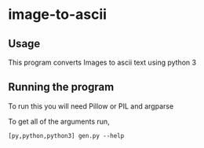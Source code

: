 # image-to-ascii
## Usage
This program converts Images to ascii text using python 3

## Running the program
To run this you will need Pillow or PIL and argparse

To get all of the arguments run,

`[py,python,python3] gen.py --help`
